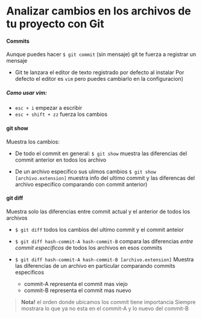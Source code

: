 # Analizar cambios en los archivos de tu proyecto con Git

#### Commits
Aunque puedes hacer `$ git commit` (sin mensaje) git te fuerza a registrar un mensaje
- Git te lanzara el editor de texto registrado por defecto al instalar
Por defecto el editor es `vim` pero puedes cambiarlo en la configuracion)

##### Como usar vim:
- `esc + i` empezar a escribir
- `esc + shift + zz` fuerza los cambios

#### git show
Muestra los cambios:
- De todo el commit en general:
`$ git show`
muestra las diferencias del commit anterior en todos los archivo

- De un archivo especifico sus ulimos cambios
`$ git show [archivo.extension]`
muestra info del ultimo commit y
las diferencas del archivo especifico comparando con commit anterior)

#### git diff
Muestra solo las diferencias entre commit actual y el anterior de todos los archivos

- `$ git diff`
todos los cambios del ultimo commit y el commit anteior

- `$ git diff hash-commit-A hash-commit-B`
compara las diferencias _entre commit especificos_ de todos los archivos en esos commits

- `$ git diff hash-commit-A hash-commit-B [archivo.extension]`
Muestra las diferencias de un archivo en particular comparando commits especificos
   - commit-A representa el commit mas viejo
   - commit-B representa el commit mas nuevo

> **Nota!** el orden donde ubicamos los commit tiene importancia
Siempre mostrara lo que ya no esta en el commit-A y lo nuevo del commit-B
